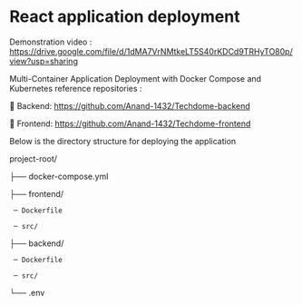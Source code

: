 
# React application deployment

Demonstration video : https://drive.google.com/file/d/1dMA7VrNMtkeLT5S40rKDCd9TRHyTO80p/view?usp=sharing

Multi-Container Application Deployment with Docker Compose and Kubernetes
reference repositories :

 Backend: https://github.com/Anand-1432/Techdome-backend

 Frontend: https://github.com/Anand-1432/Techdome-frontend

Below is the directory structure for deploying the application

project-root/

├── docker-compose.yml

├── frontend/

     ─ Dockerfile

     ─ src/


├── backend/

     ─ Dockerfile

     ─ src/

└── .env

